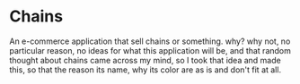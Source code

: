# Chains
An e-commerce application that sell chains or something.
why? why not, no particular reason, no ideas for what this application will be, and that random thought about chains came across my mind, so I took that idea and made this, so that the reason its name, why its color are as is and don't fit at all. 